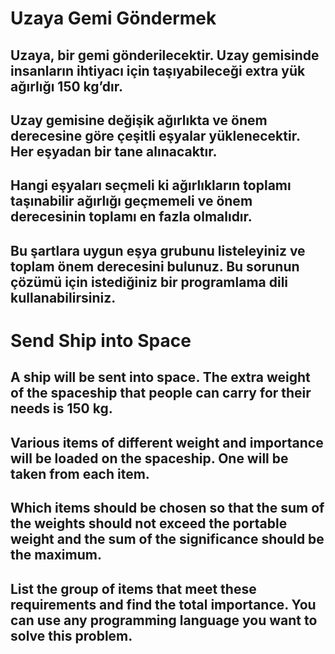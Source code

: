 # Uzaya Gemi Göndermek

## Uzaya, bir gemi gönderilecektir. Uzay gemisinde insanların ihtiyacı için taşıyabileceği extra yük ağırlığı 150 kg’dır. 
## Uzay gemisine değişik ağırlıkta ve önem derecesine göre çeşitli eşyalar yüklenecektir. Her eşyadan bir tane alınacaktır. 
## Hangi eşyaları seçmeli ki ağırlıkların toplamı taşınabilir ağırlığı geçmemeli ve önem derecesinin toplamı en fazla olmalıdır. 
## Bu şartlara uygun eşya grubunu listeleyiniz ve toplam önem derecesini bulunuz. Bu sorunun çözümü için istediğiniz bir programlama dili kullanabilirsiniz.  


# Send Ship into Space

## A ship will be sent into space. The extra weight of the spaceship that people can carry for their needs is 150 kg.
## Various items of different weight and importance will be loaded on the spaceship. One will be taken from each item.
## Which items should be chosen so that the sum of the weights should not exceed the portable weight and the sum of the significance should be the maximum.
## List the group of items that meet these requirements and find the total importance. You can use any programming language you want to solve this problem.
	